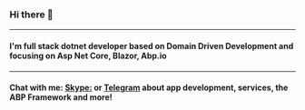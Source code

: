 ### Hi there 👋
---
#### I'm full stack dotnet developer based on Domain Driven Development and focusing on Asp Net Core, Blazor, Abp.io</h3>

---
#### Chat with me: [Skype:](https://join.skype.com/invite/bzmjtChofezi) or [Telegram](https://t.me/Writesd) about app development, services, the ABP Framework and more!

<!--
**SergeyDavidovich/SergeyDavidovich** is a ✨ _special_ ✨ repository because its `README.md` (this file) appears on your GitHub profile.

Here are some ideas to get you started:

- 🔭 I’m currently working on ...
- 🌱 I’m currently learning ...
- 👯 I’m looking to collaborate on ...
- 🤔 I’m looking for help with ...
- 💬 Ask me about ...
- 📫 How to reach me: ...
- 😄 Pronouns: ...
- ⚡ Fun fact: ...
-->
